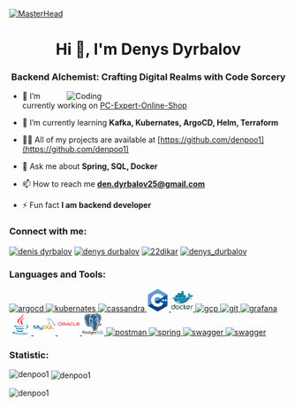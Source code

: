 [![MasterHead](https://steamuserimages-a.akamaihd.net/ugc/1661224712069230981/BFD6A13BBBF6F1A2A7FA6A6DA961E0700E98660A/?imw=1024&imh=576&ima=fit&impolicy=Letterbox&imcolor=%23000000&letterbox=true)](https://denpoo1.io)
<h1 align="center">Hi 👋, I'm Denys Dyrbalov</h1>
<h3 align="center">Backend Alchemist: Crafting Digital Realms with Code Sorcery</h3>
<img align="right" alt="Coding" width="400" src="https://cdn.dribbble.com/users/1162077/screenshots/3848914/programmer.gif">

- 🔭 I’m currently working on [PC-Expert-Online-Shop](git@github.com:denpoo1/Data-Structures-and-Algorithms.git)

- 🌱 I’m currently learning **Kafka, Kubernates, ArgoCD, Helm, Terraform**

- 👨‍💻 All of my projects are available at [https://github.com/denpoo1](https://github.com/denpoo1)

- 💬 Ask me about **Spring, SQL, Docker**

- 📫 How to reach me **den.dyrbalov25@gmail.com**

- ⚡ Fun fact **I am backend developer**

<h3 align="left">Connect with me:</h3>
<p align="left">
<a href="https://linkedin.com/in/denis dyrbalov" target="blank"><img align="center" src="https://raw.githubusercontent.com/rahuldkjain/github-profile-readme-generator/master/src/images/icons/Social/linked-in-alt.svg" alt="denis dyrbalov" height="30" width="40" /></a>
<a href="https://fb.com/denys durbalov" target="blank"><img align="center" src="https://raw.githubusercontent.com/rahuldkjain/github-profile-readme-generator/master/src/images/icons/Social/facebook.svg" alt="denys durbalov" height="30" width="40" /></a>
<a href="https://instagram.com/22dikar" target="blank"><img align="center" src="https://raw.githubusercontent.com/rahuldkjain/github-profile-readme-generator/master/src/images/icons/Social/instagram.svg" alt="22dikar" height="30" width="40" /></a>
<a href="https://discord.gg/denys_durbalov" target="blank"><img align="center" src="https://raw.githubusercontent.com/rahuldkjain/github-profile-readme-generator/master/src/images/icons/Social/discord.svg" alt="denys_durbalov" height="30" width="40" /></a>
</p>

<h3 align="left">Languages and Tools:</h3>
<p align="left">
  <a href="https://argo-cd.readthedocs.io/" target="_blank" rel="noreferrer">
    <img src="https://miro.medium.com/v2/resize:fit:1400/1*d_nWfpG-EF831-yXwx64HQ.png" alt="argocd" width="40" height="40"/>
  </a>
  <a href="https://kubernetes.io/" target="_blank" rel="noreferrer">
    <img src="https://upload.wikimedia.org/wikipedia/labs/thumb/b/ba/Kubernetes-icon-color.svg/2110px-Kubernetes-icon-color.svg.png" alt="kubernates" width="40" height="40"/>
  </a>
  <a href="https://cassandra.apache.org/" target="_blank" rel="noreferrer">
    <img src="https://www.vectorlogo.zone/logos/apache_cassandra/apache_cassandra-icon.svg" alt="cassandra" width="40" height="40"/>
  </a>
  <a href="https://www.w3schools.com/cpp/" target="_blank" rel="noreferrer">
    <img src="https://raw.githubusercontent.com/devicons/devicon/master/icons/cplusplus/cplusplus-original.svg" alt="cplusplus" width="40" height="40"/>
  </a>
  <a href="https://www.docker.com/" target="_blank" rel="noreferrer">
    <img src="https://raw.githubusercontent.com/devicons/devicon/master/icons/docker/docker-original-wordmark.svg" alt="docker" width="40" height="40"/>
  </a>
  <a href="https://cloud.google.com" target="_blank" rel="noreferrer">
    <img src="https://www.vectorlogo.zone/logos/google_cloud/google_cloud-icon.svg" alt="gcp" width="40" height="40"/>
  </a>
  <a href="https://git-scm.com/" target="_blank" rel="noreferrer">
    <img src="https://www.vectorlogo.zone/logos/git-scm/git-scm-icon.svg" alt="git" width="40" height="40"/>
  </a>
  <a href="https://grafana.com" target="_blank" rel="noreferrer">
    <img src="https://www.vectorlogo.zone/logos/grafana/grafana-icon.svg" alt="grafana" width="40" height="40"/>
  </a>
  <a href="https://www.java.com" target="_blank" rel="noreferrer">
    <img src="https://raw.githubusercontent.com/devicons/devicon/master/icons/java/java-original.svg" alt="java" width="40" height="40"/>
  </a>
  <a href="https://www.mysql.com/" target="_blank" rel="noreferrer">
    <img src="https://raw.githubusercontent.com/devicons/devicon/master/icons/mysql/mysql-original-wordmark.svg" alt="mysql" width="40" height="40"/>
  </a>
  <a href="https://www.oracle.com/" target="_blank" rel="noreferrer">
    <img src="https://raw.githubusercontent.com/devicons/devicon/master/icons/oracle/oracle-original.svg" alt="oracle" width="40" height="40"/>
  </a>
  <a href="https://www.postgresql.org" target="_blank" rel="noreferrer">
    <img src="https://raw.githubusercontent.com/devicons/devicon/master/icons/postgresql/postgresql-original-wordmark.svg" alt="postgresql" width="40" height="40"/>
  </a>
  <a href="https://postman.com" target="_blank" rel="noreferrer">
    <img src="https://www.vectorlogo.zone/logos/getpostman/getpostman-icon.svg" alt="postman" width="40" height="40"/>
  </a>
  <a href="https://spring.io/" target="_blank" rel="noreferrer">
    <img src="https://www.vectorlogo.zone/logos/springio/springio-icon.svg" alt="spring" width="40" height="40"/>
  </a>
  <a href="https://static-00.iconduck.com/assets.00/swagger-icon-512x512-halz44im.png" target="_blank" rel="noreferrer">
    <img src="https://static-00.iconduck.com/assets.00/swagger-icon-512x512-halz44im.png" alt="swagger" width="40" height="40"/>
  </a>
   </a>
  <a href="https://upload.wikimedia.org/wikipedia/commons/thumb/3/38/Prometheus_software_logo.svg/2066px-Prometheus_software_logo.svg.png" target="_blank" rel="noreferrer">
    <img src="https://upload.wikimedia.org/wikipedia/commons/thumb/3/38/Prometheus_software_logo.svg/2066px-Prometheus_software_logo.svg.png" alt="swagger" width="40" height="40"/>
  </a>
</p>

<h3 align="left">Statistic:</h3>
<p align="left">
  
<p><img align="left" src="https://github-readme-stats.vercel.app/api/top-langs?username=denpoo1&show_icons=true&locale=en&layout=compact" alt="denpoo1" /></p>

<p>&nbsp;<img align="center" src="https://github-readme-stats.vercel.app/api?username=denpoo1&show_icons=true&locale=en" alt="denpoo1" /></p>

<p><img align="center" src="https://github-readme-streak-stats.herokuapp.com/?user=denpoo1&" alt="denpoo1" /></p>
